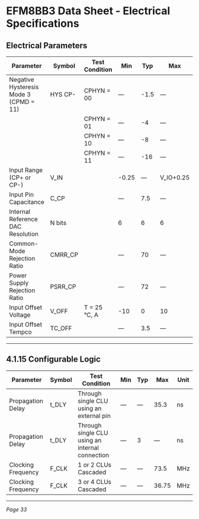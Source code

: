 # EFM8BB3 Data Sheet - Electrical Specifications

## Electrical Parameters

| Parameter                     | Symbol  | Test Condition          | Min   | Typ   | Max    | Unit  |
|-------------------------------|---------|------------------------|-------|-------|--------|-------|
| Negative Hysteresis Mode 3 (CPMD = 11) | HYS CP- | CPHYN = 00             | —     | -1.5  | —      | mV    |
|                               |         | CPHYN = 01             | —     | -4    | —      | mV    |
|                               |         | CPHYN = 10             | —     | -8    | —      | mV    |
|                               |         | CPHYN = 11             | —     | -16   | —      | mV    |
| Input Range (CP+ or CP-)       | V_IN    |                        | -0.25 | —     | V_IO+0.25 | V     |
| Input Pin Capacitance          | C_CP    |                        | —     | 7.5   | —      | pF    |
| Internal Reference DAC Resolution | N bits |                        | 6     | 6     | 6      | bits  |
| Common-Mode Rejection Ratio    | CMRR_CP |                        | —     | 70    | —      | dB    |
| Power Supply Rejection Ratio   | PSRR_CP |                        | —     | 72    | —      | dB    |
| Input Offset Voltage           | V_OFF   | T = 25 °C, A           | -10   | 0     | 10     | mV    |
| Input Offset Tempco            | TC_OFF  |                        | —     | 3.5   | —      | µV/°C |

---

## 4.1.15 Configurable Logic

| Parameter           | Symbol | Test Condition           | Min | Typ  | Max   | Unit |
|---------------------|--------|--------------------------|-----|------|-------|------|
| Propagation Delay   | t_DLY  | Through single CLU using an external pin | —   | —    | 35.3  | ns   |
| Propagation Delay   | t_DLY  | Through single CLU using an internal connection | —   | 3    | —     | ns   |
| Clocking Frequency  | F_CLK  | 1 or 2 CLUs Cascaded     | —   | —    | 73.5  | MHz  |
| Clocking Frequency  | F_CLK  | 3 or 4 CLUs Cascaded     | —   | —    | 36.75 | MHz  |

---

*Page 33*
